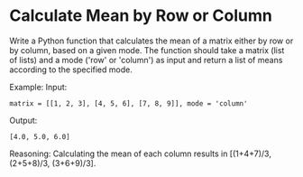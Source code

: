 # Calculate Mean by Row or Column

Write a Python function that calculates the mean of a matrix either by row or by column, based on a given mode. The function should take a matrix (list of lists) and a mode ('row' or 'column') as input and return a list of means according to the specified mode.

Example:
Input:
```
matrix = [[1, 2, 3], [4, 5, 6], [7, 8, 9]], mode = 'column'
```
Output:
```
[4.0, 5.0, 6.0]
```
Reasoning:
Calculating the mean of each column results in [(1+4+7)/3, (2+5+8)/3, (3+6+9)/3].

